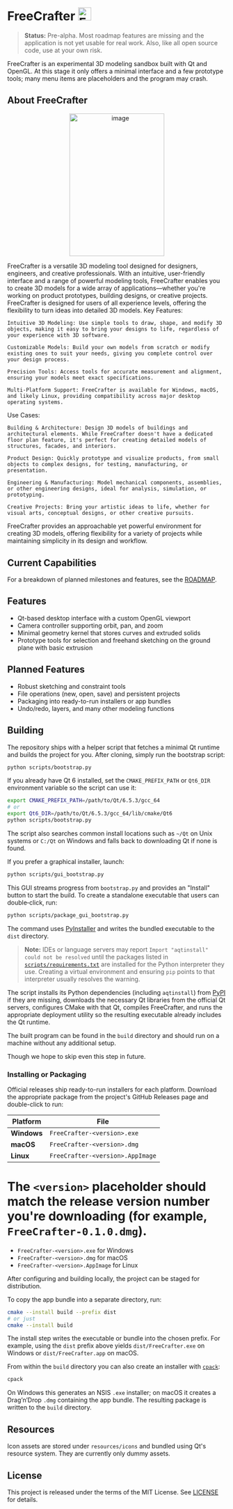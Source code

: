 # FreeCrafter  <img width="30" height="30" alt="FreeCrafter Logo" src="https://github.com/user-attachments/assets/4fb35500-bc0c-4275-97a9-96ad20268567" />

> **Status:** Pre-alpha. Most roadmap features are missing and the application is not yet usable for real work.  Also, like all open source code, use at your own risk.

FreeCrafter is an experimental 3D modeling sandbox built with Qt and OpenGL. At this stage it only offers a minimal interface and a few prototype tools; many menu items are placeholders and the program may crash.

## About FreeCrafter

<div align="center">
<img width="218.5" height="328.5" alt="image" src="https://github.com/user-attachments/assets/27a4e54b-a6d0-4513-907d-960175ea2e24" />
</div>


FreeCrafter is a versatile 3D modeling tool designed for designers, engineers, and creative professionals. With an intuitive, user-friendly interface and a range of powerful modeling tools, FreeCrafter enables you to create 3D models for a wide array of applications—whether you're working on product prototypes, building designs, or creative projects. FreeCrafter is designed for users of all experience levels, offering the flexibility to turn ideas into detailed 3D models.
Key Features:

    Intuitive 3D Modeling: Use simple tools to draw, shape, and modify 3D objects, making it easy to bring your designs to life, regardless of your experience with 3D software.

    Customizable Models: Build your own models from scratch or modify existing ones to suit your needs, giving you complete control over your design process.

    Precision Tools: Access tools for accurate measurement and alignment, ensuring your models meet exact specifications.

    Multi-Platform Support: FreeCrafter is available for Windows, macOS, and likely Linux, providing compatibility across major desktop operating systems.

Use Cases:

    Building & Architecture: Design 3D models of buildings and architectural elements. While FreeCrafter doesn't have a dedicated floor plan feature, it's perfect for creating detailed models of structures, facades, and interiors.

    Product Design: Quickly prototype and visualize products, from small objects to complex designs, for testing, manufacturing, or presentation.

    Engineering & Manufacturing: Model mechanical components, assemblies, or other engineering designs, ideal for analysis, simulation, or prototyping.

    Creative Projects: Bring your artistic ideas to life, whether for visual arts, conceptual designs, or other creative pursuits.

FreeCrafter provides an approachable yet powerful environment for creating 3D models, offering flexibility for a variety of projects while maintaining simplicity in its design and workflow.


## Current Capabilities
For a breakdown of planned milestones and features, see the [ROADMAP](ROADMAP.md).

## Features

- Qt-based desktop interface with a custom OpenGL viewport
- Camera controller supporting orbit, pan, and zoom
- Minimal geometry kernel that stores curves and extruded solids
- Prototype tools for selection and freehand sketching on the ground plane with basic extrusion

## Planned Features
- Robust sketching and constraint tools
- File operations (new, open, save) and persistent projects
- Packaging into ready-to-run installers or app bundles
- Undo/redo, layers, and many other modeling functions

## Building

The repository ships with a helper script that fetches a minimal Qt runtime and
builds the project for you. After cloning, simply run the bootstrap script:

```bash
python scripts/bootstrap.py
```

If you already have Qt 6 installed, set the `CMAKE_PREFIX_PATH` or `Qt6_DIR`
environment variable so the script can use it:

```bash
export CMAKE_PREFIX_PATH=/path/to/Qt/6.5.3/gcc_64
# or
export Qt6_DIR=/path/to/Qt/6.5.3/gcc_64/lib/cmake/Qt6
python scripts/bootstrap.py
```

The script also searches common install locations such as `~/Qt` on Unix
systems or `C:/Qt` on Windows and falls back to downloading Qt if none is
found.

If you prefer a graphical installer, launch:

```bash
python scripts/gui_bootstrap.py
```

This GUI streams progress from `bootstrap.py` and provides an "Install" button to start the build. To create a standalone executable that users can double‑click, run:

```bash
python scripts/package_gui_bootstrap.py
```

The command uses [PyInstaller](https://pyinstaller.org/) and writes the bundled executable to the `dist` directory.


> **Note:** IDEs or language servers may report `Import "aqtinstall" could not be resolved`
> until the packages listed in [`scripts/requirements.txt`](scripts/requirements.txt) are
> installed for the Python interpreter they use. Creating a virtual environment and
> ensuring `pip` points to that interpreter usually resolves the warning.

The script installs its Python dependencies (including `aqtinstall`) from
[PyPI](https://pypi.org/project/aqtinstall/) if they are missing, downloads the
necessary Qt libraries from the official Qt servers, configures CMake with that
Qt, compiles FreeCrafter, and runs the appropriate deployment utility so the
resulting executable already includes the Qt runtime.

The built program can be found in the `build` directory and should run on a
machine without any additional setup.

Though we hope to skip even this step in future.

### Installing or Packaging

Official releases ship ready-to-run installers for each platform.  Download the
appropriate package from the project's GitHub Releases page and double-click to
run:

| Platform | File |
| --- | --- |
| **Windows** | `FreeCrafter-<version>.exe` |
| **macOS** | `FreeCrafter-<version>.dmg` |
| **Linux** | `FreeCrafter-<version>.AppImage` |

The `<version>` placeholder should match the release version number you're
downloading (for example, `FreeCrafter-0.1.0.dmg`).
=======
- `FreeCrafter-<version>.exe` for Windows
- `FreeCrafter-<version>.dmg` for macOS
- `FreeCrafter-<version>.AppImage` for Linux

After configuring and building locally, the project can be staged for distribution.

To copy the app bundle into a separate directory, run:

```bash
cmake --install build --prefix dist
# or just
cmake --install build
```

The install step writes the executable or bundle into the chosen prefix. For
example, using the `dist` prefix above yields `dist/FreeCrafter.exe` on Windows
or `dist/FreeCrafter.app` on macOS.

From within the `build` directory you can also create an installer with
[`cpack`](https://cmake.org/cmake/help/latest/module/CPack.html):

```bash
cpack
```

On Windows this generates an NSIS `.exe` installer; on macOS it creates a
Drag’n’Drop `.dmg` containing the app bundle. The resulting package is written
to the `build` directory.

## Resources
Icon assets are stored under `resources/icons` and bundled using Qt's resource system.  They are currently only dummy assets.

## License
This project is released under the terms of the MIT License. See [LICENSE](LICENSE) for details.
